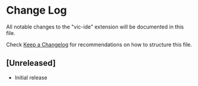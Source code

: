 # Change Log

All notable changes to the "vic-ide" extension will be documented in this file.

Check [Keep a Changelog](http://keepachangelog.com/) for recommendations on how to structure this file.

## [Unreleased]

- Initial release